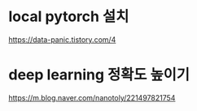 # local pytorch 설치

https://data-panic.tistory.com/4

# deep learning 정확도 높이기

https://m.blog.naver.com/nanotoly/221497821754

